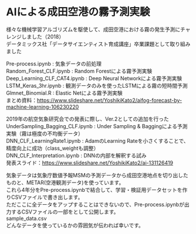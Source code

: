 # AIによる成田空港の霧予測実験
様々な機械学習アルゴリズムを駆使して、成田空港における霧の発生予測にチャレンジしました（2018）  
データミックス社「データサイエンティスト育成講座」卒業課題として取り組みました  

Pre-process.ipynb : 気象データの前処理  
Random_Forest_CLF.ipynb : Random Forestによる霧予測実験  
Deep_Learning_CLF_CAT4.ipynb : Deep Neural Networkによる霧予測実験  
LSTM_Keras_3hr.ipynb : 観測データのみを使ったLSTMによる霧の短時間予測  
Glmnet_Binomial.R : Elastic Netによる霧予測実験  
まとめ資料：https://www.slideshare.net/YoshikiKato2/aifog-forecast-by-machine-learning-106230220  

2019年の航空気象研究会での発表に際し、Ver.2としての追加を行った  
UnderSampling_Bagging_CLF.ipynb : Under Sampling & Baggingによる予測実験（霧は極度の不均衡データ）  
DNN_CLF_LearningRate1.ipynb : AdamのLearning Rateを小さくすることで、精度向上に成功（class_weightも調整）  
DNN_CLF_Interpretation.ipynb : DNNの内部を解釈する試み  
発表スライド：https://www.slideshare.net/YoshikiKato2/ai-131126419  

気象データは気象庁数値予報MSMの予測データから成田空港地点を切り出したものと、METAR(空港観測データ)を使っています。  
これら4年分をPre-process.ipynbで結合して、学習・検証用データセットを作りCSVファイルで書き出します。  
ただここに全データをアップすることはできないので、Pre-process.ipynbが出力するCSVファイルの一部をとして公開します。  
sample_data.csv  
どんなデータを使っているかの雰囲気が伝われば幸いです。
